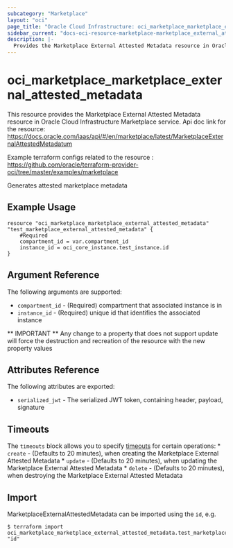 ```yaml
---
subcategory: "Marketplace"
layout: "oci"
page_title: "Oracle Cloud Infrastructure: oci_marketplace_marketplace_external_attested_metadata"
sidebar_current: "docs-oci-resource-marketplace-marketplace_external_attested_metadata"
description: |-
  Provides the Marketplace External Attested Metadata resource in Oracle Cloud Infrastructure Marketplace service
---
```


# oci_marketplace_marketplace_external_attested_metadata
This resource provides the Marketplace External Attested Metadata resource in Oracle Cloud Infrastructure Marketplace service.
Api doc link for the resource: https://docs.oracle.com/iaas/api/#/en/marketplace/latest/MarketplaceExternalAttestedMetadatum

Example terraform configs related to the resource : https://github.com/oracle/terraform-provider-oci/tree/master/examples/marketplace

Generates attested marketplace metadata

## Example Usage

```hcl
resource "oci_marketplace_marketplace_external_attested_metadata" "test_marketplace_external_attested_metadata" {
	#Required
	compartment_id = var.compartment_id
	instance_id = oci_core_instance.test_instance.id
}
```

## Argument Reference

The following arguments are supported:

* `compartment_id` - (Required) compartment that associated instance is in
* `instance_id` - (Required) unique id that identifies the associated instance


** IMPORTANT **
Any change to a property that does not support update will force the destruction and recreation of the resource with the new property values

## Attributes Reference

The following attributes are exported:

* `serialized_jwt` - The serialized JWT token, containing header, payload, signature

## Timeouts

The `timeouts` block allows you to specify [timeouts](https://registry.terraform.io/providers/oracle/oci/latest/docs/guides/changing_timeouts) for certain operations:
	* `create` - (Defaults to 20 minutes), when creating the Marketplace External Attested Metadata
	* `update` - (Defaults to 20 minutes), when updating the Marketplace External Attested Metadata
	* `delete` - (Defaults to 20 minutes), when destroying the Marketplace External Attested Metadata


## Import

MarketplaceExternalAttestedMetadata can be imported using the `id`, e.g.

```
$ terraform import oci_marketplace_marketplace_external_attested_metadata.test_marketplace_external_attested_metadata "id"
```

